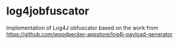 # log4jobfuscator
 Implementation of Log4J obfuscator based on the work from https://github.com/woodpecker-appstore/log4j-payload-generator

